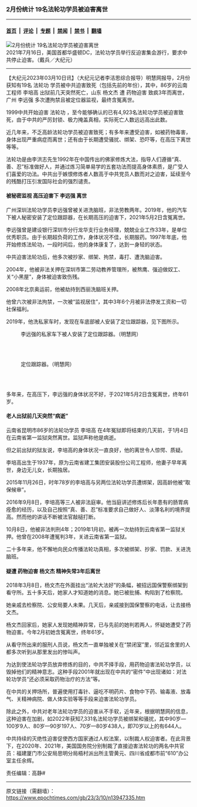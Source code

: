 ### 2月份统计 19名法轮功学员被迫害离世

---

#### [首页](../../../..?n13947335) &nbsp;|&nbsp; [评论](../../../../../epoch-comment?n13947335) &nbsp;|&nbsp; [专题](../../../../../epoch-special?n13947335) &nbsp;|&nbsp; [禁闻](../../../../../epoch-news?n13947335) &nbsp;|&nbsp; [禁书](../../../../../books?n13947335) &nbsp;|&nbsp; [翻墙](https://github.com/gfw-breaker/nogfw/blob/master/README.md?n13947335)


<div><img alt="2月份统计 19名法轮功学员被迫害离世" class="attachment-djy_600_400 size-djy_600_400 wp-post-image" src="https://i.epochtimes.com/assets/uploads/2021/08/id13192619-2107161522461973-600x400.jpg"/>
<div class="caption">
 2021年7月16日，美国首都华盛顿DC，法轮功学员举行反迫害集会游行，要求中共停止迫害。（戴兵／大纪元）
</div></div><hr/><div class="post_content" id="artbody" itemprop="articleBody">
 <!-- article content begin -->
 <p>
  【大纪元2023年03月10日讯】（大纪元记者李洁思综合报导）明慧网报导，2月份获知有19名
  <ok href="https://www.epochtimes.com/gb/tag/%E6%B3%95%E8%BD%AE%E5%8A%9F.html">
   法轮功
  </ok>
  学员被中共迫害致死（包括先前的年份），其中，86岁的云南工程师
  <ok href="https://www.epochtimes.com/gb/tag/%E6%9D%8E%E5%9F%B9%E9%AB%98.html">
   李培高
  </ok>
  出狱前几天突然死亡，山东
  <ok href="https://www.epochtimes.com/gb/tag/%E6%9D%A8%E6%96%87%E6%9D%B0.html">
   杨文杰
  </ok>
  遭
  <ok href="https://www.epochtimes.com/gb/tag/%E8%8D%AF%E7%89%A9%E8%BF%AB%E5%AE%B3.html">
   药物迫害
  </ok>
  致疯3年而离世，广州
  <ok href="https://www.epochtimes.com/gb/tag/%E6%9D%8E%E8%BF%9C%E5%BC%BA.html">
   李远强
  </ok>
  多次遭拘禁且被定位器监视，最终含冤离世。
 </p>
 <p>
  1999中共开始迫害
  <ok href="https://www.epochtimes.com/gb/tag/%E6%B3%95%E8%BD%AE%E5%8A%9F.html">
   法轮功
  </ok>
  ，至今能够确认的已有4,923名法轮功学员被迫害致死，由于中共的严厉封锁、极力掩盖真相，实际死亡人数远远高出此数。
 </p>
 <p>
  近几年来，不乏高龄法轮功学员被迫害致死；有多年来遭受迫害，如被药物毒害，身体出现严重病症而离世；还有由于长期遭受骚扰、绑架、恐吓等，在高压下离世等等。
 </p>
 <p>
  法轮功是由李洪志先生1992年在中国传出的佛家修炼大法，指导人们遵循“真、善、忍”标准做好人，并通过炼习简单易学的五套功法而提高身体素质，是广受人们喜爱的功法。中共出于嫉恨修炼者人数高于中共党员人数而对之迫害，延续至今的残酷打压引发国际社会的强烈谴责。
 </p>
 <h4>
  被秘密监视 高压迫害下
  <ok href="https://www.epochtimes.com/gb/tag/%E6%9D%8E%E8%BF%9C%E5%BC%BA.html">
   李远强
  </ok>
  离世
 </h4>
 <p>
  广州深圳法轮功学员李远强曾被关进洗脑班，非法劳教两年。2019年，他的汽车下被人秘密安装了定位跟踪器，在长期高压的迫害下，2021年5月2日含冤离世。
 </p>
 <p>
  李远强曾是建设银行深圳市分行龙华支行业务经理，兢兢业业工作33年，是单位优秀职员。由于长期超负荷的工作，身体状况不佳，长期服药。1997年年底，他开始修炼法轮功，一段时间后，他的身体康复了，达到一身轻的状态。
 </p>
 <p>
  中共迫害法轮功后，他多次被抄家、绑架、拘禁，毒打、遭洗脑迫害。
 </p>
 <p>
  2004年，他被非法关押在深圳市第二劳动教养管理所，被熬鹰、强迫做奴工、关“小黑屋”，身体被迫害致伤残。
 </p>
 <p>
  2008年北京奥运前，他被劫持到西丽洗脑班关押。
 </p>
 <p>
  他曾六次被非法拘禁，一次被“监视居住”，其中3年6个月被非法停发工资和一切社保福利。
 </p>
 <p>
  2019年，他洗私家车时，发现在车底部被人安装了定位跟踪器，见下图所示。
 </p>
 <figure aria-describedby="caption-attachment-13947392" class="wp-caption aligncenter" id="attachment_13947392" style="width: 352px">
  <ok href="https://i.epochtimes.com/assets/uploads/2023/03/id13947392-2019-8-6-dingweiqi-1-ss.jpg" target="_blank">
   <img alt="" class="size-full wp-image-13947392" src="https://i.epochtimes.com/assets/uploads/2023/03/id13947392-2019-8-6-dingweiqi-1-ss.jpg"/>
  </ok>
  <br/><figcaption class="wp-caption-text" id="caption-attachment-13947392">
   李远强的私家车下被人安装了定位跟踪器。（明慧网）
  </figcaption><br/>
 </figure><br/>
 <figure aria-describedby="caption-attachment-13947393" class="wp-caption aligncenter" id="attachment_13947393" style="width: 364px">
  <ok href="https://i.epochtimes.com/assets/uploads/2023/03/id13947393-2019-8-6-dingweiqi-2-ss.jpg" target="_blank">
   <img alt="" class="size-full wp-image-13947393" src="https://i.epochtimes.com/assets/uploads/2023/03/id13947393-2019-8-6-dingweiqi-2-ss.jpg"/>
  </ok>
  <br/><figcaption class="wp-caption-text" id="caption-attachment-13947393">
   定位跟踪器。（明慧网）
  </figcaption><br/>
 </figure><br/>
 <p>
  多年来，在高压下，李远强的身体状况不好，于2021年5月2日含冤离世，终年61岁。
 </p>
 <h4>
  老人出狱前几天突然“病逝”
 </h4>
 <p>
  云南省昆明市86岁的法轮功学员
  <ok href="https://www.epochtimes.com/gb/tag/%E6%9D%8E%E5%9F%B9%E9%AB%98.html">
   李培高
  </ok>
  在4年冤狱即将结束的几天前，于1月4日在云南省第一监狱突然离世。监狱声称他是病逝。
 </p>
 <p>
  但之前出狱的狱友说，李培高的身体状况一直良好，他的离世令人惊愕、质疑。
 </p>
 <p>
  李培高出生于1937年，原为云南省建工集团安装股份公司工程师，他妻子早年离世，身边无儿女，长期独居。
 </p>
 <p>
  2015年11月26日，时年78岁的李培高与另两位法轮功学员遭绑架，因高龄他被“取保候审”。
 </p>
 <p>
  2016年9月8日，李培高等三人被非法庭审。他当庭讲述修炼后长年患有的肠胃病痊愈的经历，以及自己按照“真、善、忍”标准要求自己做好人、淡薄名利的境界提高。然而他的讲话不断被法官敲槌打断。
 </p>
 <p>
  10月8日，他被非法判刑4年；2019年1月初，被再一次劫持到云南省第一监狱关押。他曾在2008年遭冤判3年，关进云南省第一监狱。
 </p>
 <p>
  二十多年来，他不懈地向民众传播法轮功真相，多次被绑架、抄家、罚款、关进洗脑班。
 </p>
 <h4>
  疑遭
  <ok href="https://www.epochtimes.com/gb/tag/%E8%8D%AF%E7%89%A9%E8%BF%AB%E5%AE%B3.html">
   药物迫害
  </ok>
  <ok href="https://www.epochtimes.com/gb/tag/%E6%9D%A8%E6%96%87%E6%9D%B0.html">
   杨文杰
  </ok>
  精神失常3年后离世
 </h4>
 <p>
  2018年3月8日，杨文杰在外面挂出“法轮大法好”的条幅，被招远国保警察绑架到看守所。五十多天后，她家人才知道她的消息。她已被批捕、构陷到了检察院。
 </p>
 <p>
  她亲戚去检察院、公安局要人未果。几天后，亲戚接到国保警察的电话，让去接杨文杰。
 </p>
 <p>
  杨文杰回家后，她家人发现她精神异常，已与先前的她判若两人，怀疑她遭受了药物迫害。今年2月初她含冤离世，终年61岁。
 </p>
 <p>
  从看守所出来的服刑人员说，杨文杰一直单独被关在“禁闭室”里，邻近监舍里的人都多次听到从那里发出的惨叫声。
 </p>
 <p>
  为达到使法轮功学员放弃修炼的目的，中共不择手段，用药物迫害法轮功学员，以毁掉他们的精神意志。这种手段2001年就出现在中共的“密件”中出现诸如：对法轮功学员“还必须采取药物治疗的方法”等。
 </p>
 <p>
  在中共的关押场所，普遍使用打毒针、逼吃不明药片、食物中下药、输毒液、放毒气、关精神病院、做人体实验等等手段来迫害法轮功学员。
 </p>
 <p>
  除此之外，中共对老年法轮功学员的迫害从不手软，近年来，根据明慧网的信息，这种迫害在加剧，如2022年获知7,331名法轮功学员被绑架和骚扰，其中90岁—100岁9人、80岁—90岁197人、70岁—80岁438人，即70岁以上的有644人。
 </p>
 <p>
  中共持续的灭绝性迫害促使西方国家通过人权法案，以制裁人权迫害者。在此背景下，在2020年、2021年，美国国务院分别制裁了直接迫害法轮功的两名中共官员：福建厦门市公安局思明分局梧村派出所主管黄元、四川省成都市前“610”办公室主任余辉。
 </p>
 <p>
  责任编辑：高静#
 </p>
 <!-- article content end -->
 <div id="below_article_ad">
 </div>
</div>


---

原文链接（需翻墙）：https://www.epochtimes.com/gb/23/3/10/n13947335.htm